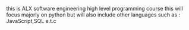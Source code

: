 this is ALX software engineering high level programming course
this will focus majorly on python but will also include other
languages such as : JavaScript,SQL e.t.c
